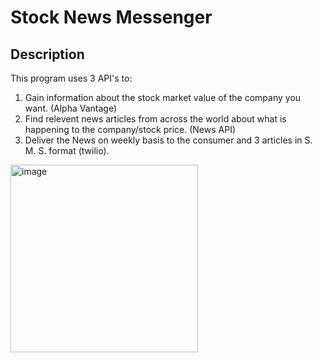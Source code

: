 # Stock News Messenger

## Description
This program uses 3 API's to:
1. Gain information about the stock market value of the company you want. (Alpha Vantage)
2. Find relevent news articles from across the world about what is happening to the company/stock price. (News API)
3. Deliver the News on weekly basis to the consumer and 3 articles in S. M. S. format (twilio).

<img alt="image" width="300" src="https://user-images.githubusercontent.com/82762146/215259915-e607b2d5-8f3e-40a4-b751-d0c79c7ada85.jpg">
